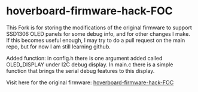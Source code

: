 # hoverboard-firmware-hack-FOC

This Fork is for storing the modifications of the original firmware to support SSD1306 OLED panels for some debug info, and for other changes I make. If this becomes useful enough, I may try to do a pull request on the main repo, but for now I am still learning github.

Added function: in config.h there is one argument added called OLED_DISPLAY under I2C debug display. In main.c there is a simple function that brings the serial debug features to this display.

Visit here for the original firmware: [hoverboard-firmware-hack-FOC](https://github.com/EFeru/hoverboard-firmware-hack-FOC)
